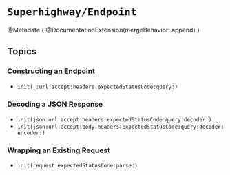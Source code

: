 # ``Superhighway/Endpoint``

@Metadata {
    @DocumentationExtension(mergeBehavior: append)
}

## Topics

### Constructing an Endpoint

- ``init(_:url:accept:headers:expectedStatusCode:query:)``

### Decoding a JSON Response

- ``init(json:url:accept:headers:expectedStatusCode:query:decoder:)``
- ``init(json:url:accept:body:headers:expectedStatusCode:query:decoder:encoder:)``

### Wrapping an Existing Request

- ``init(request:expectedStatusCode:parse:)``
